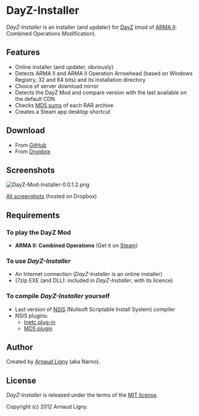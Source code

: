 DayZ-Installer
==============

_DayZ-Installer_ is an installer (and updater) for [DayZ](http://dayzmod.com "DayZ official website") (mod of [ARMA II](http://www.arma2.com "ARMA II official website"): Combined Operations Modification).

Features
--------
* Online installer (and updater, obviously)
* Detects ARMA II and ARMA II Operation Arrowhead (based on Windows Registry, 32 and 64 bits) and its installation directory
* Choice of server download mirror
* Detects the DayZ Mod and compare version with the last available on the default CDN
* Checks [MD5 sums](http://en.wikipedia.org/wiki/Md5sum) of each RAR archive
* Creates a Steam app desktop shortcut

Download
--------

* From [GitHub](https://github.com/Narno/DayZ-Installer/releases)
* From [Dropbox](https://www.dropbox.com/home/D%C3%A9veloppement/NSIS/DayZ/releases)

Screenshots
-----------

![DayZ-Mod-Installer-0.0.1.2.png](http://goo.gl/5O0z1 "DayZ-Mod-Installer-0.0.1.2.png")

[All screenshots](https://www.dropbox.com/sh/836n57kutvvztv3/AAB4RVX7ISSXdTQWOs29R0jqa?dl=0) (hosted on Dropbox)

Requirements
------------

### To play the DayZ Mod ###
* **ARMA II: Combined Operations** (Get it on [Steam](http://store.steampowered.com/sub/4639/))

### To use _DayZ-Installer_ ###
* An Internet connection (_DayZ-Installer_ is an online installer)
* (7zip EXE (and DLL): included in _DayZ-Installer_, with its licence)

### To compile _DayZ-Installer_ yourself ###
* Last version of [NSIS](http://nsis.sourceforge.net) (Nullsoft Scriptable Install System) compiler
* NSIS plugins:
  * [Inetc plug-in](http://nsis.sourceforge.net/Inetc_plug-in)
  * [MD5 plugin](http://nsis.sourceforge.net/MD5_plugin)

Author
------

Created by [Arnaud Ligny](http://narno.org) (aka Narno).

License
-------

_DayZ-Installer_ is released under the terms of the [MIT license](http://opensource.org/licenses/MIT).

Copyright (c) 2012 Arnaud Ligny.
